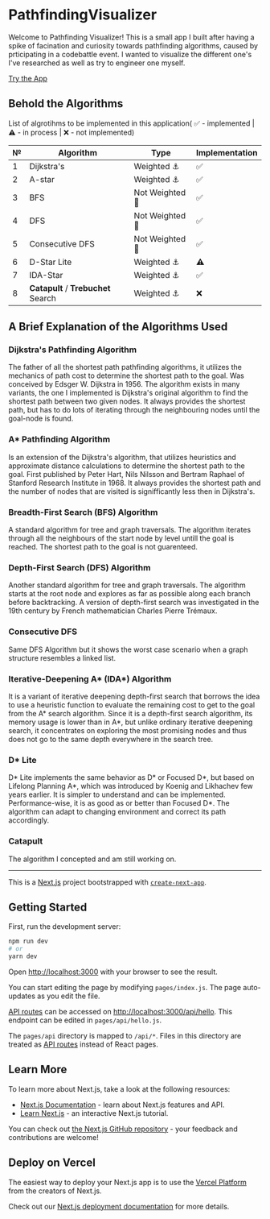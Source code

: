 # PathfindingVisualizer

Welcome to Pathfinding Visualizer! This is a small app I built after having a spike of facination and curiosity towards pathfinding algorithms, caused by prticipating in a codebattle event. I wanted to visualize the different one's I've researched as well as try to engineer one myself.

[Try the App](https://warferton.github.io/PathfindingVisualizer/)

## Behold the Algorithms

List of algrotihms to be implemented in this application( ✅ - implemented | ⚠️ - in process | ❌ - not implemented)

| №   | Algorithm                           | Type            | Implementation |
| --- | ----------------------------------- | --------------- | -------------- |
| 1   | Dijkstra's                          | Weighted ⚓     | ✅             |
| 2   | A-star                              | Weighted ⚓     | ✅             |
| 3   | BFS                                 | Not Weighted 🏃 | ✅             |
| 4   | DFS                                 | Not Weighted 🏃 | ✅             |
| 5   | Consecutive DFS                     | Not Weighted 🏃 | ✅             |
| 6   | D-Star Lite                         | Weighted ⚓     | ⚠️             |
| 7   | IDA-Star                     | Weighted ⚓     |  ✅            |
| 8   | **Catapult** / **Trebuchet** Search | Weighted ⚓     | ❌             |

## A Brief Explanation of the Algorithms Used

### Dijkstra's Pathfinding Algorithm
The father of all the shortest path pathfinding algorithms, it utilizes the mechanics of path cost to determine the shortest path to the goal. Was conceived by Edsger W. Dijkstra in 1956. The algorithm exists in many variants, the one I implemented is Dijkstra's original algorithm to find the shortest path between two given nodes. It always provides the shortest path, but has to do lots of iterating through the neighbouring nodes until the goal-node is found. 

### A* Pathfinding Algorithm
Is an extension of the Dijkstra's algorithm, that utilizes heuristics and approximate distance calculations to determine the shortest path to the goal. First published by Peter Hart, Nils Nilsson and Bertram Raphael of Stanford Research Institute in 1968. It always provides the shortest path and the number of nodes that are visited is signifficantly less then in Dijkstra's.

### Breadth-First Search (BFS) Algorithm
A standard algorithm for tree and graph traversals. The algorithm iterates through all the neighbours of the start node by level untill the goal is reached. The shortest path to the goal is not guarenteed.

### Depth-First Search (DFS) Algorithm
Another standard algorithm for tree and graph traversals. The algorithm starts at the root node and explores as far as possible along each branch before backtracking.
A version of depth-first search was investigated in the 19th century by French mathematician Charles Pierre Trémaux.

### Consecutive DFS
Same DFS Algorithm but it shows the worst case scenario when a graph structure resembles a linked list.

### Iterative-Deepening A* (IDA*) Algorithm
It is a variant of iterative deepening depth-first search that borrows the idea to use a heuristic function to evaluate the remaining cost to get to the goal from the A* search algorithm. Since it is a depth-first search algorithm, its memory usage is lower than in A*, but unlike ordinary iterative deepening search, it concentrates on exploring the most promising nodes and thus does not go to the same depth everywhere in the search tree.

### D* Lite
D* Lite implements the same behavior as D* or Focused D*, but based on Lifelong Planning A*, which was introduced by Koenig and Likhachev few years earlier. It is simpler to understand and can be implemented. Performance-wise, it is as good as or better than Focused D*. The algorithm can adapt to changing environment and correct its path accordingly.

### Catapult
The algorithm I concepted and am still working on.

---

This is a [Next.js](https://nextjs.org/) project bootstrapped with [`create-next-app`](https://github.com/vercel/next.js/tree/canary/packages/create-next-app).

## Getting Started

First, run the development server:

```bash
npm run dev
# or
yarn dev
```

Open [http://localhost:3000](http://localhost:3000) with your browser to see the result.

You can start editing the page by modifying `pages/index.js`. The page auto-updates as you edit the file.

[API routes](https://nextjs.org/docs/api-routes/introduction) can be accessed on [http://localhost:3000/api/hello](http://localhost:3000/api/hello). This endpoint can be edited in `pages/api/hello.js`.

The `pages/api` directory is mapped to `/api/*`. Files in this directory are treated as [API routes](https://nextjs.org/docs/api-routes/introduction) instead of React pages.

## Learn More

To learn more about Next.js, take a look at the following resources:

- [Next.js Documentation](https://nextjs.org/docs) - learn about Next.js features and API.
- [Learn Next.js](https://nextjs.org/learn) - an interactive Next.js tutorial.

You can check out [the Next.js GitHub repository](https://github.com/vercel/next.js/) - your feedback and contributions are welcome!

## Deploy on Vercel

The easiest way to deploy your Next.js app is to use the [Vercel Platform](https://vercel.com/new?utm_medium=default-template&filter=next.js&utm_source=create-next-app&utm_campaign=create-next-app-readme) from the creators of Next.js.

Check out our [Next.js deployment documentation](https://nextjs.org/docs/deployment) for more details.
